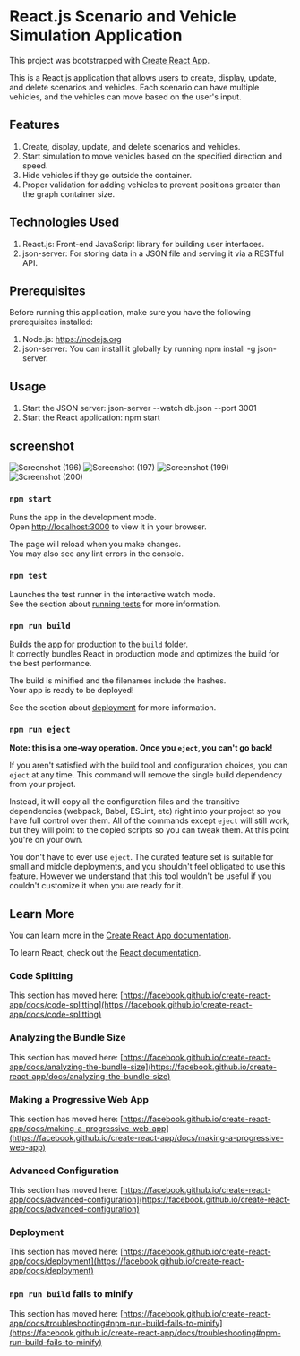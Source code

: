 # React.js Scenario and Vehicle Simulation Application

This project was bootstrapped with [Create React App](https://github.com/facebook/create-react-app).

This is a React.js application that allows users to create, display, update, and delete scenarios and vehicles. Each scenario can have multiple vehicles, and the vehicles can move based on the user's input.

## Features
1. Create, display, update, and delete scenarios and vehicles.
2. Start simulation to move vehicles based on the specified direction and speed.
3. Hide vehicles if they go outside the container.
4. Proper validation for adding vehicles to prevent positions greater than the graph container size.

## Technologies Used
1. React.js: Front-end JavaScript library for building user interfaces.
2. json-server: For storing data in a JSON file and serving it via a RESTful API.

## Prerequisites
Before running this application, make sure you have the following prerequisites installed:

1. Node.js: https://nodejs.org
2. json-server: You can install it globally by running npm install -g json-server.

## Usage
1. Start the JSON server:
json-server --watch db.json --port 3001
2. Start the React application:
npm start


## screenshot

![Screenshot (196)](https://github.com/itsakshay-git/vechicle-scenario/assets/110621476/ac18bb29-6b21-4e9a-a428-f0592fa2c57d)
![Screenshot (197)](https://github.com/itsakshay-git/vechicle-scenario/assets/110621476/1a938a07-4690-4904-916a-754ce0b3d2f5)
![Screenshot (199)](https://github.com/itsakshay-git/vechicle-scenario/assets/110621476/693d133e-b55e-491f-a378-3feda5a2213d)
![Screenshot (200)](https://github.com/itsakshay-git/vechicle-scenario/assets/110621476/2e4f1813-90f1-4406-b492-dfb495de5cc9)

### `npm start`

Runs the app in the development mode.\
Open [http://localhost:3000](http://localhost:3000) to view it in your browser.

The page will reload when you make changes.\
You may also see any lint errors in the console.

### `npm test`

Launches the test runner in the interactive watch mode.\
See the section about [running tests](https://facebook.github.io/create-react-app/docs/running-tests) for more information.

### `npm run build`

Builds the app for production to the `build` folder.\
It correctly bundles React in production mode and optimizes the build for the best performance.

The build is minified and the filenames include the hashes.\
Your app is ready to be deployed!

See the section about [deployment](https://facebook.github.io/create-react-app/docs/deployment) for more information.

### `npm run eject`

**Note: this is a one-way operation. Once you `eject`, you can't go back!**

If you aren't satisfied with the build tool and configuration choices, you can `eject` at any time. This command will remove the single build dependency from your project.

Instead, it will copy all the configuration files and the transitive dependencies (webpack, Babel, ESLint, etc) right into your project so you have full control over them. All of the commands except `eject` will still work, but they will point to the copied scripts so you can tweak them. At this point you're on your own.

You don't have to ever use `eject`. The curated feature set is suitable for small and middle deployments, and you shouldn't feel obligated to use this feature. However we understand that this tool wouldn't be useful if you couldn't customize it when you are ready for it.

## Learn More

You can learn more in the [Create React App documentation](https://facebook.github.io/create-react-app/docs/getting-started).

To learn React, check out the [React documentation](https://reactjs.org/).

### Code Splitting

This section has moved here: [https://facebook.github.io/create-react-app/docs/code-splitting](https://facebook.github.io/create-react-app/docs/code-splitting)

### Analyzing the Bundle Size

This section has moved here: [https://facebook.github.io/create-react-app/docs/analyzing-the-bundle-size](https://facebook.github.io/create-react-app/docs/analyzing-the-bundle-size)

### Making a Progressive Web App

This section has moved here: [https://facebook.github.io/create-react-app/docs/making-a-progressive-web-app](https://facebook.github.io/create-react-app/docs/making-a-progressive-web-app)

### Advanced Configuration

This section has moved here: [https://facebook.github.io/create-react-app/docs/advanced-configuration](https://facebook.github.io/create-react-app/docs/advanced-configuration)

### Deployment

This section has moved here: [https://facebook.github.io/create-react-app/docs/deployment](https://facebook.github.io/create-react-app/docs/deployment)

### `npm run build` fails to minify

This section has moved here: [https://facebook.github.io/create-react-app/docs/troubleshooting#npm-run-build-fails-to-minify](https://facebook.github.io/create-react-app/docs/troubleshooting#npm-run-build-fails-to-minify)
